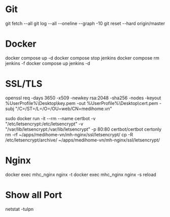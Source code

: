 # Git
git fetch --all
git log --all --oneline --graph -10
git reset --hard origin/master

# Docker
docker compose up -d
docker compose stop jenkins
docker compose rm jenkins -f
docker compose up jenkins -d


# SSL/TLS
openssl req -days 3650 -x509 -newkey rsa:2048 -sha256 -nodes -keyout %UserProfile%\Desktop\key.pem -out %UserProfile%\Desktop\cert.pem -subj "/C=/ST=/L=/O=/OU=web/CN=medihome.vn"

sudo docker run -it --rm --name certbot -v "/etc/letsencrypt:/etc/letsencrypt" -v "/var/lib/letsencrypt:/var/lib/letsencrypt" -p 80:80 certbot/certbot certonly
rm -rf ~/apps/medihome-vn/mh-nginx/ssl/letsencrypt/
cp -R /etc/letsencrypt/archive/ ~/apps/medihome-vn/mh-nginx/ssl/letsencrypt/

# Nginx
docker exec mhc_nginx nginx -t
docker exec mhc_nginx nginx -s reload

# Show all Port
netstat -tulpn
